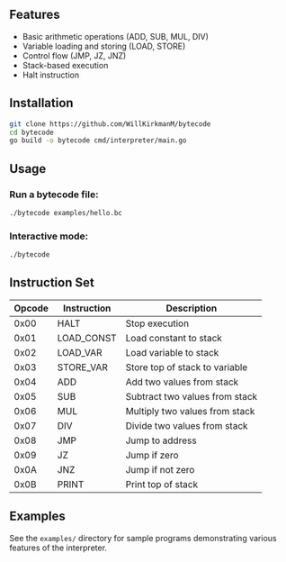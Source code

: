 ## Features

- Basic arithmetic operations (ADD, SUB, MUL, DIV)
- Variable loading and storing (LOAD, STORE)
- Control flow (JMP, JZ, JNZ)
- Stack-based execution
- Halt instruction

## Installation

```bash
git clone https://github.com/WillKirkmanM/bytecode
cd bytecode
go build -o bytecode cmd/interpreter/main.go
```

## Usage

### Run a bytecode file:
```bash
./bytecode examples/hello.bc
```

### Interactive mode:
```bash
./bytecode
```

## Instruction Set

| Opcode | Instruction | Description |
|--------|-------------|-------------|
| 0x00   | HALT        | Stop execution |
| 0x01   | LOAD_CONST  | Load constant to stack |
| 0x02   | LOAD_VAR    | Load variable to stack |
| 0x03   | STORE_VAR   | Store top of stack to variable |
| 0x04   | ADD         | Add two values from stack |
| 0x05   | SUB         | Subtract two values from stack |
| 0x06   | MUL         | Multiply two values from stack |
| 0x07   | DIV         | Divide two values from stack |
| 0x08   | JMP         | Jump to address |
| 0x09   | JZ          | Jump if zero |
| 0x0A   | JNZ         | Jump if not zero |
| 0x0B   | PRINT       | Print top of stack |

## Examples

See the `examples/` directory for sample programs demonstrating various features of the interpreter.